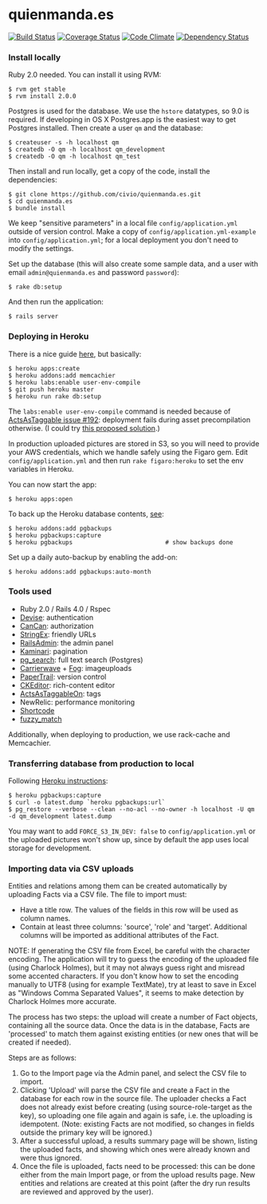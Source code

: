 quienmanda.es
=============

[![Build Status](https://travis-ci.org/civio/quienmanda.es.png)](https://travis-ci.org/civio/quienmanda.es)
[![Coverage Status](https://coveralls.io/repos/civio/quienmanda.es/badge.png?branch=master)](https://coveralls.io/r/civio/quienmanda.es?branch=master)
[![Code Climate](https://codeclimate.com/github/civio/quienmanda.es.png)](https://codeclimate.com/github/civio/quienmanda.es)
[![Dependency Status](https://gemnasium.com/civio/quienmanda.es.png)](https://gemnasium.com/civio/quienmanda.es)

### Install locally

Ruby 2.0 needed. You can install it using RVM:
 
    $ rvm get stable
    $ rvm install 2.0.0
    
Postgres is used for the database. We use the `hstore` datatypes, so 9.0 is required. If developing in OS X Postgres.app is the easiest way to get Postgres installed. Then create a user `qm` and the database:
 
    $ createuser -s -h localhost qm
    $ createdb -O qm -h localhost qm_development
    $ createdb -O qm -h localhost qm_test

Then install and run locally, get a copy of the code, install the dependencies:
 
    $ git clone https://github.com/civio/quienmanda.es.git
    $ cd quienmanda.es
    $ bundle install

We keep "sensitive parameters" in a local file `config/application.yml` outside of version control. Make a copy of `config/application.yml-example` into `config/application.yml`; for a local deployment you don't need to modify the settings.

Set up the database (this will also create some sample data, and a user with email `admin@quienmanda.es` and password `password`):

    $ rake db:setup

And then run the application:

    $ rails server

### Deploying in Heroku

There is a nice guide [here][1], but basically:
 
    $ heroku apps:create
    $ heroku addons:add memcachier
    $ heroku labs:enable user-env-compile 
    $ git push heroku master
    $ heroku run rake db:setup
    
The `labs:enable user-env-compile` command is needed because of [ActsAsTaggable issue #192][1b]: deployment fails during asset precompilation otherwise. (I could try [this proposed solution][1c].)

[1]: https://devcenter.heroku.com/articles/rails4-getting-started
[1b]: https://github.com/mbleigh/acts-as-taggable-on/issues/192
[1c]: https://github.com/mbleigh/acts-as-taggable-on/issues/192#issuecomment-23538713

In production uploaded pictures are stored in S3, so you will need to provide your AWS credentials, which we handle safely using the Figaro gem. Edit `config/application.yml` and then run `rake figaro:heroku` to set the env variables in Heroku.

You can now start the app:

    $ heroku apps:open

To back up the Heroku database contents, [see][2]:

    $ heroku addons:add pgbackups
    $ heroku pgbackups:capture
    $ heroku pgbackups                          # show backups done
    
Set up a daily auto-backup by enabling the add-on:

    $ heroku addons:add pgbackups:auto-month

[2]: https://devcenter.heroku.com/articles/pgbackups

### Tools used

 * Ruby 2.0 / Rails 4.0 / Rspec
 * [Devise](https://github.com/plataformatec/devise): authentication
 * [CanCan](https://github.com/ryanb/cancan): authorization
 * [StringEx](https://github.com/rsl/stringex): friendly URLs
 * [RailsAdmin](https://github.com/sferik/rails_admin): the admin panel
 * [Kaminari](https://github.com/amatsuda/kaminari): pagination
 * [pg_search](https://github.com/casecommons/pg_search): full text search (Postgres)
 * [Carrierwave](https://github.com/carrierwaveuploader/carrierwave) + [Fog](https://github.com/fog/fog): imageuploads
 * [PaperTrail](https://github.com/airblade/paper_trail): version control
 * [CKEditor](https://github.com/tsechingho/ckeditor-rails): rich-content editor
 * [ActsAsTaggableOn](https://github.com/mbleigh/acts-as-taggable-on): tags
 * NewRelic: performance monitoring
 * [Shortcode](https://github.com/carnesmedia/shortcodes)
 * [fuzzy_match](https://github.com/seamusabshere/fuzzy_match)

Additionally, when deploying to production, we use rack-cache and Memcachier.
 
### Transferring database from production to local

Following [Heroku instructions][3]:

    $ heroku pgbackups:capture
    $ curl -o latest.dump `heroku pgbackups:url`
    $ pg_restore --verbose --clean --no-acl --no-owner -h localhost -U qm -d qm_development latest.dump 

You may want to add `FORCE_S3_IN_DEV: false` to `config/application.yml` or the uploaded pictures won't show up, since by default the app uses local storage for development.
 
[3]: https://devcenter.heroku.com/articles/heroku-postgres-import-export

### Importing data via CSV uploads

Entities and relations among them can be created automatically by uploading Facts via a CSV file. The file to import must:

 * Have a title row. The values of the fields in this row will be used as column names.
 * Contain at least three columns: 'source', 'role' and 'target'. Additional columns will be imported as additional attributes of the Fact.

NOTE: If generating the CSV file from Excel, be careful with the character encoding. The application will try to guess the encoding of the uploaded file (using Charlock Holmes), but it may not always guess right and misread some accented characters. If you don't know how to set the encoding manually to UTF8 (using for example TextMate), try at least to save in Excel as "Windows Comma Separated Values", it seems to make detection by Charlock Holmes more accurate.

The process has two steps: the upload will create a number of Fact objects, containing all the source data. Once the data is in the database, Facts are 'processed' to match them against existing entities (or new ones that will be created if needed).

Steps are as follows:

1. Go to the Import page vía the Admin panel, and select the CSV file to import.
1. Clicking 'Upload' will parse the CSV file and create a Fact in the database for each row in the source file. The uploader checks a Fact does not already exist before creating (using source-role-target as the key), so uploading one file again and again is safe, i.e. the uploading is idempotent. (Note: existing Facts are not modified, so changes in fields outside the primary key will be ignored.)
1. After a successful upload, a results summary page will be shown, listing the uploaded facts, and showing which ones were already known and were thus ignored.
1. Once the file is uploaded, facts need to be processed: this can be done either from the main Import page, or from the upload results page. New entities and relations are created at this point (after the dry run results are reviewed and approved by the user).
